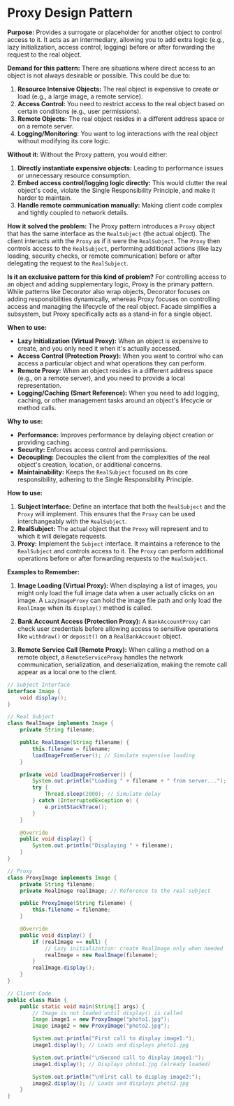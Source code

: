 # Proxy Design Pattern

**Purpose:** Provides a surrogate or placeholder for another object to control access to it. It acts as an intermediary, allowing you to add extra logic (e.g., lazy initialization, access control, logging) before or after forwarding the request to the real object.

**Demand for this pattern:**
There are situations where direct access to an object is not always desirable or possible. This could be due to:
1.  **Resource Intensive Objects:** The real object is expensive to create or load (e.g., a large image, a remote service).
2.  **Access Control:** You need to restrict access to the real object based on certain conditions (e.g., user permissions).
3.  **Remote Objects:** The real object resides in a different address space or on a remote server.
4.  **Logging/Monitoring:** You want to log interactions with the real object without modifying its core logic.

**Without it:**
Without the Proxy pattern, you would either:
1.  **Directly instantiate expensive objects:** Leading to performance issues or unnecessary resource consumption.
2.  **Embed access control/logging logic directly:** This would clutter the real object's code, violate the Single Responsibility Principle, and make it harder to maintain.
3.  **Handle remote communication manually:** Making client code complex and tightly coupled to network details.

**How it solved the problem:**
The Proxy pattern introduces a `Proxy` object that has the same interface as the `RealSubject` (the actual object). The client interacts with the `Proxy` as if it were the `RealSubject`. The `Proxy` then controls access to the `RealSubject`, performing additional actions (like lazy loading, security checks, or remote communication) before or after delegating the request to the `RealSubject`.

**Is it an exclusive pattern for this kind of problem?**
For controlling access to an object and adding supplementary logic, Proxy is the primary pattern. While patterns like Decorator also wrap objects, Decorator focuses on adding responsibilities dynamically, whereas Proxy focuses on controlling access and managing the lifecycle of the real object. Facade simplifies a subsystem, but Proxy specifically acts as a stand-in for a single object.

**When to use:**
*   **Lazy Initialization (Virtual Proxy):** When an object is expensive to create, and you only need it when it's actually accessed.
*   **Access Control (Protection Proxy):** When you want to control who can access a particular object and what operations they can perform.
*   **Remote Proxy:** When an object resides in a different address space (e.g., on a remote server), and you need to provide a local representation.
*   **Logging/Caching (Smart Reference):** When you need to add logging, caching, or other management tasks around an object's lifecycle or method calls.

**Why to use:**
*   **Performance:** Improves performance by delaying object creation or providing caching.
*   **Security:** Enforces access control and permissions.
*   **Decoupling:** Decouples the client from the complexities of the real object's creation, location, or additional concerns.
*   **Maintainability:** Keeps the `RealSubject` focused on its core responsibility, adhering to the Single Responsibility Principle.

**How to use:**
1.  **Subject Interface:** Define an interface that both the `RealSubject` and the `Proxy` will implement. This ensures that the `Proxy` can be used interchangeably with the `RealSubject`.
2.  **RealSubject:** The actual object that the `Proxy` will represent and to which it will delegate requests.
3.  **Proxy:** Implement the `Subject` interface. It maintains a reference to the `RealSubject` and controls access to it. The `Proxy` can perform additional operations before or after forwarding requests to the `RealSubject`.

**Examples to Remember:**

1.  **Image Loading (Virtual Proxy):** When displaying a list of images, you might only load the full image data when a user actually clicks on an image. A `LazyImageProxy` can hold the image file path and only load the `RealImage` when its `display()` method is called.

2.  **Bank Account Access (Protection Proxy):** A `BankAccountProxy` can check user credentials before allowing access to sensitive operations like `withdraw()` or `deposit()` on a `RealBankAccount` object.

3.  **Remote Service Call (Remote Proxy):** When calling a method on a remote object, a `RemoteServiceProxy` handles the network communication, serialization, and deserialization, making the remote call appear as a local one to the client.

```java
// Subject Interface
interface Image {
    void display();
}

// Real Subject
class RealImage implements Image {
    private String filename;

    public RealImage(String filename) {
        this.filename = filename;
        loadImageFromServer(); // Simulate expensive loading
    }

    private void loadImageFromServer() {
        System.out.println("Loading " + filename + " from server...");
        try {
            Thread.sleep(2000); // Simulate delay
        } catch (InterruptedException e) {
            e.printStackTrace();
        }
    }

    @Override
    public void display() {
        System.out.println("Displaying " + filename);
    }
}

// Proxy
class ProxyImage implements Image {
    private String filename;
    private RealImage realImage; // Reference to the real subject

    public ProxyImage(String filename) {
        this.filename = filename;
    }

    @Override
    public void display() {
        if (realImage == null) {
            // Lazy initialization: create RealImage only when needed
            realImage = new RealImage(filename);
        }
        realImage.display();
    }
}

// Client Code
public class Main {
    public static void main(String[] args) {
        // Image is not loaded until display() is called
        Image image1 = new ProxyImage("photo1.jpg");
        Image image2 = new ProxyImage("photo2.jpg");

        System.out.println("First call to display image1:");
        image1.display(); // Loads and displays photo1.jpg

        System.out.println("\nSecond call to display image1:");
        image1.display(); // Displays photo1.jpg (already loaded)

        System.out.println("\nFirst call to display image2:");
        image2.display(); // Loads and displays photo2.jpg
    }
}
```